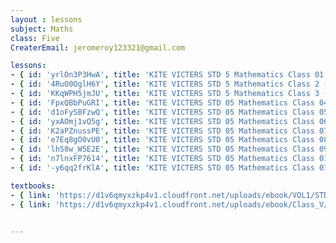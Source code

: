 ```yaml
--- 
layout : lessons 
subject: Maths
class: Five
CreaterEmail: jeromeroy123321@gmail.com

lessons: 
- { id: 'yrlOn3P3HwA', title: 'KITE VICTERS STD 5 Mathematics Class 01 (First Bell-ഫസ്റ്റ് ബെല്‍)' }
- { id: '4RuO0OglH6Y', title: 'KITE VICTERS STD 5 Mathematics Class 2 (First Bell-ഫസ്റ്റ് ബെല്‍)' }
- { id: 'KKqWPH5jmJU', title: 'KITE VICTERS STD 5 Mathematics Class 3 (First Bell-ഫസ്റ്റ് ബെല്‍)' }
- { id: 'FpxQBbPuGRI', title: 'KITE VICTERS STD 05 Mathematics Class 04 (First Bell-ഫസ്റ്റ് ബെല്‍)' }
- { id: 'd1oFySBFzwQ', title: 'KITE VICTERS STD 05 Mathematics Class 05 (First Bell-ഫസ്റ്റ് ബെല്‍)' }
- { id: 'yxAOmj1vQ5g', title: 'KITE VICTERS STD 05 Mathematics Class 06 (First Bell-ഫസ്റ്റ് ബെല്‍)' }
- { id: 'K2aPZnussPE', title: 'KITE VICTERS STD 05 Mathematics Class 07 (First Bell-ഫസ്റ്റ് ബെല്‍)' }
- { id: 'e7Eq8gO0vU0', title: 'KITE VICTERS STD 05 Mathematics Class 08 (First Bell-ഫസ്റ്റ് ബെല്‍)' }
- { id: 'lhS8w_W5E2E', title: 'KITE VICTERS STD 05 Mathematics Class 09 (First Bell-ഫസ്റ്റ് ബെല്‍)' }
- { id: 'n7lnxFP7614', title: 'KITE VICTERS STD 05 Mathematics Class 010 (First Bell-ഫസ്റ്റ് ബെല്‍)' }
- { id: '-y6qq2frKlA', title: 'KITE VICTERS STD 05 Mathematics Class 011 (First Bell-ഫസ്റ്റ് ബെല്‍)' }

textbooks:
- { link: 'https://d1v6qmyxzkp4v1.cloudfront.net/uploads/ebook/VOL1/STD5/MathsEnglish/MathsEnglish.pdf', title: 'Mathematics Part -1' , medium: 'English' }
- { link: 'https://d1v6qmyxzkp4v1.cloudfront.net/uploads/ebook/Class_V/Maths_Eng_Vol_II/Mathsenglish.pdf', title: 'Mathematics Part -2' , medium: 'English' }


--- 
```


